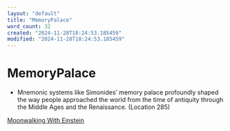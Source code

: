 ```yaml
---
layout: "default"
title: "MemoryPalace"
word_count: 32
created: "2024-11-28T18:24:53.185459"
modified: "2024-11-28T18:24:53.185459"
---
```

# MemoryPalace

- Mnemonic systems like Simonides’ memory palace profoundly shaped the way people approached the world from the time of antiquity through the Middle Ages and the Renaissance. (Location 285)

[Moonwalking With Einstein](docs/highlights/books/moonwalking-with-einstein/index/)